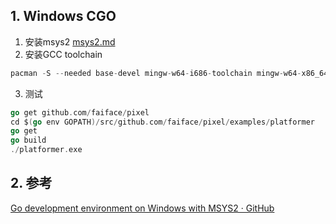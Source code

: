 ## 1. Windows CGO

1. 安装msys2
[msys2.md](../Others/软件/msys2.md)
2. 安装GCC toolchain

```go
pacman -S --needed base-devel mingw-w64-i686-toolchain mingw-w64-x86_64-toolchain
```

3. 测试
```go
go get github.com/faiface/pixel
cd $(go env GOPATH)/src/github.com/faiface/pixel/examples/platformer
go get
go build
./platformer.exe
```

## 2. 参考
[Go development environment on Windows with MSYS2 · GitHub](https://gist.github.com/glycerine/355121fc4cc525b81d057d3882673531?utm_source=pocket_saves)

